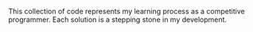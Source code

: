 This collection of code represents my learning process as a competitive programmer. Each solution is a stepping stone in my development.
